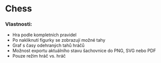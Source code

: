 # Chess

### Vlastnosti:
* Hra podle kompletních pravidel
* Po nakliknutí figurky se zobrazují možné tahy
* Graf s časy odehraných tahů hráčů
* Možnost exportu aktuálního stavu šachovnice do PNG, SVG nebo PDF
* Pouze režim hráč vs. hráč